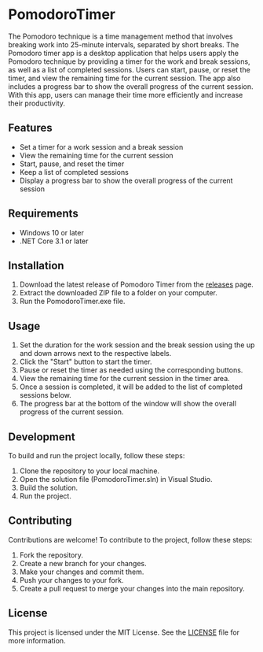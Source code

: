 # PomodoroTimer

The Pomodoro technique is a time management method that involves breaking work into 25-minute intervals, separated by short breaks. The Pomodoro timer app is a desktop application that helps users apply the Pomodoro technique by providing a timer for the work and break sessions, as well as a list of completed sessions. Users can start, pause, or reset the timer, and view the remaining time for the current session. The app also includes a progress bar to show the overall progress of the current session. With this app, users can manage their time more efficiently and increase their productivity.

## Features
- Set a timer for a work session and a break session
- View the remaining time for the current session
- Start, pause, and reset the timer
- Keep a list of completed sessions
- Display a progress bar to show the overall progress of the current session

## Requirements
- Windows 10 or later
- .NET Core 3.1 or later

## Installation
1. Download the latest release of Pomodoro Timer from the [releases](https://github.com/enviGit/PomodoroTimer/releases) page.
2. Extract the downloaded ZIP file to a folder on your computer.
3. Run the PomodoroTimer.exe file.

## Usage
1. Set the duration for the work session and the break session using the up and down arrows next to the respective labels.
2. Click the "Start" button to start the timer.
3. Pause or reset the timer as needed using the corresponding buttons.
4. View the remaining time for the current session in the timer area.
5. Once a session is completed, it will be added to the list of completed sessions below.
6. The progress bar at the bottom of the window will show the overall progress of the current session.

## Development
To build and run the project locally, follow these steps:
1. Clone the repository to your local machine.
2. Open the solution file (PomodoroTimer.sln) in Visual Studio.
3. Build the solution.
4. Run the project.

## Contributing
Contributions are welcome! To contribute to the project, follow these steps:
1. Fork the repository.
2. Create a new branch for your changes.
3. Make your changes and commit them.
4. Push your changes to your fork.
5. Create a pull request to merge your changes into the main repository.

## License
This project is licensed under the MIT License. See the [LICENSE](LICENSE.md) file for more information.
